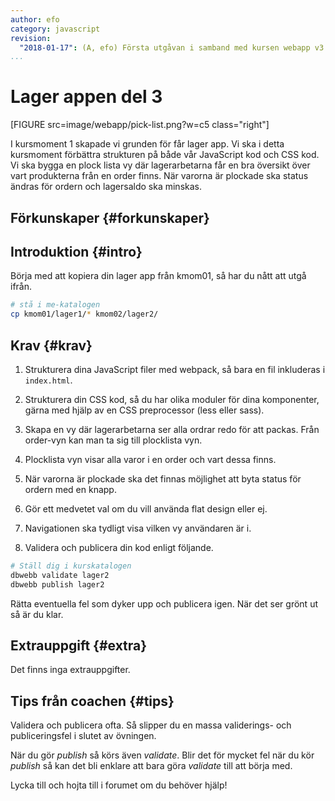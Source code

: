 ```yaml
---
author: efo
category: javascript
revision:
  "2018-01-17": (A, efo) Första utgåvan i samband med kursen webapp v3.
...
```

Lager appen del 3
==================================
[FIGURE src=image/webapp/pick-list.png?w=c5 class="right"]

I kursmoment 1 skapade vi grunden för får lager app. Vi ska i detta kursmoment förbättra strukturen på både vår JavaScript kod och CSS kod. Vi ska bygga en plock lista vy där lagerarbetarna får en bra översikt över vart produkterna från en order finns. När varorna är plockade ska status ändras för ordern och lagersaldo ska minskas.



<!--more-->



Förkunskaper {#forkunskaper}
-----------------------



Introduktion {#intro}
-----------------------
Börja med att kopiera din lager app från kmom01, så har du nått att utgå ifrån.

```bash
# stå i me-katalogen
cp kmom01/lager1/* kmom02/lager2/
```



Krav {#krav}
-----------------------
1. Strukturera dina JavaScript filer med webpack, så bara en fil inkluderas i `index.html`.

1. Strukturera din CSS kod, så du har olika moduler för dina komponenter, gärna med hjälp av en CSS preprocessor (less eller sass).

1. Skapa en vy där lagerarbetarna ser alla ordrar redo för att packas. Från order-vyn kan man ta sig till plocklista vyn.

1. Plocklista vyn visar alla varor i en order och vart dessa finns.

1. När varorna är plockade ska det finnas möjlighet att byta status för ordern med en knapp.

1. Gör ett medvetet val om du vill använda flat design eller ej.

1. Navigationen ska tydligt visa vilken vy användaren är i.

1. Validera och publicera din kod enligt följande.

```bash
# Ställ dig i kurskatalogen
dbwebb validate lager2
dbwebb publish lager2
```

Rätta eventuella fel som dyker upp och publicera igen. När det ser grönt ut så är du klar.



Extrauppgift {#extra}
-----------------------
Det finns inga extrauppgifter.



Tips från coachen {#tips}
-----------------------

Validera och publicera ofta. Så slipper du en massa validerings- och publiceringsfel i slutet av övningen.

När du gör *publish* så körs även *validate*. Blir det för mycket fel när du kör *publish* så kan det bli enklare att bara göra *validate* till att börja med.

Lycka till och hojta till i forumet om du behöver hjälp!
